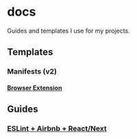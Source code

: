 # docs
Guides and templates I use for my projects.

## Templates
### Manifests (v2)
#### [Browser Extension](/templates/manifests/browser-extension-v2.md)

## Guides
### [ESLint + Airbnb + React/Next](/guides/eslint-airbnb-react.md)
